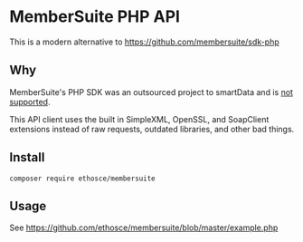 # MemberSuite PHP API

This is a modern alternative to https://github.com/membersuite/sdk-php

Why
---
MemberSuite's PHP SDK was an outsourced project to smartData and is [not supported](http://community.membersuite.com/membersuite/topics/does-the-php-implementation-of-the-sdk-work#reply_18833815).

This API client uses the built in SimpleXML, OpenSSL, and SoapClient extensions instead of raw requests, outdated libraries, and other bad things.

Install
---
`composer require ethosce/membersuite`

Usage
---
See https://github.com/ethosce/membersuite/blob/master/example.php
